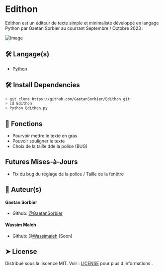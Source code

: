 # Edithon
  
Edithon est un éditeur de texte simple et minimaliste développé en langage Python par Gaetan Sorbier au courrant Septembre / Octobre 2023 . 

![Image](https://zupimages.net/up/23/39/t5pr.png)
        
## 🛠️ Langage(s)
- [Python](https://python.org/)

## 🛠️ Install Dependencies    
```bash
> git clone https://github.com/GaetanSorbier/Edithon.git
> cd Edithon 
> Python Edithon.py
```

## 🧐 Fonctions   
- Pourvoir mettre le texte en gras
- Pouvoir souligner le texte
- Choix de la taille dde la police (BUG)

## Futures Mises-à-Jours 
- Fix du bug du réglage de la police / Taille de la fenêtre 
        
## 🙇 Auteur(s)
#### Gaetan Sorbier 
- Github: [@GaetanSorbier](https://github.com/GaetanSorbier)
#### Wassim Maleh 
- Github: [@Wassimaleh](https://github.com) (Soon)
        
## ➤ License
Distribué sous la liscence MIT. Voir : [LICENSE](LICENSE) pour plus d'informations .
